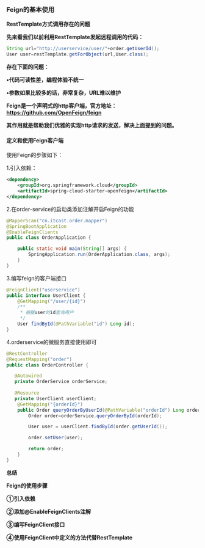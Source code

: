 ### Feign的基本使用

**RestTemplate方式调用存在的问题**

**先来看我们以前利用RestTemplate发起远程调用的代码：**

```java
String url="http://userservice/user/"+order.getUserId();
User user=restTemplate.getForObject(url,User.class);
```

**存在下面的问题：**

**•代码可读性差，编程体验不统一**

**•参数如果比较多的话，非常复杂，URL难以维护**



**Feign是一个声明式的http客户端，官方地址：https://github.com/OpenFeign/feign**

**其作用就是帮助我们优雅的实现http请求的发送，解决上面提到的问题。**





#### **定义和使用Feign客户端**

使用Feign的步骤如下：

1.引入依赖：

```xml
<dependency>
	<groupId>org.springframework.cloud</groupId>
	<artifactId>spring-cloud-starter-openfeign</artifactId>
</dependency>
```

2.在order-service的启动类添加注解开启Feign的功能

```java
@MapperScan("cn.itcast.order.mapper")
@SpringBootApplication
@EnableFeignClients
public class OrderApplication {

    public static void main(String[] args) {
        SpringApplication.run(OrderApplication.class, args);
    }
}
```

3.编写feign的客户端接口

```java
@FeignClient("userservice")
public interface UserClient {
    @GetMapping("/user/{id}")
    /**
     * 根据user的id查询用户
     */
    User findById(@PathVariable("id") Long id);
}
```

4.orderservice的微服务直接使用即可

```java
@RestController
@RequestMapping("order")
public class OrderController {

   @Autowired
   private OrderService orderService;
   
   @Resource
   private UserClient userClient;
    @GetMapping("{orderId}")
    public Order queryOrderByUserId(@PathVariable("orderId") Long orderId) {
        Order order=orderService.queryOrderById(orderId);

        User user = userClient.findById(order.getUserId());

        order.setUser(user);

        return order;
    }
}
```

**总结**

**Feign的使用步骤**

**①引入依赖**

**②添加@EnableFeignClients注解**

**③编写FeignClient接口**

**④使用FeignClient中定义的方法代替RestTemplate**